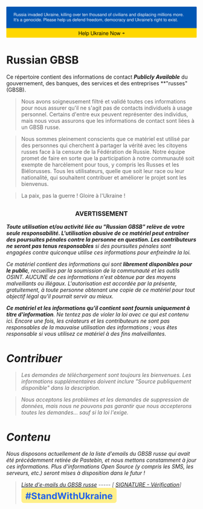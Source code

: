 [![Se tenir aux côtés de l'Ukraine](https://raw.githubusercontent.com/vshymanskyy/StandWithUkraine/main/banner2-direct.svg)](https://war.ukraine.ua/support-ukraine/)

# Russian GBSB
Ce répertoire contient des informations de contact ***Publicly Available*** du gouvernement, des banques, des services et des entreprises **"russes" (GBSB).
> Nous avons soigneusement filtré et validé toutes ces informations pour nous assurer qu'il ne s'agit pas de contacts individuels à usage personnel. Certains d'entre eux peuvent représenter des individus, mais nous vous assurons que les informations de contact sont liées à un GBSB russe.

> Nous sommes pleinement conscients que ce matériel est utilisé par des personnes qui cherchent à partager la vérité avec les citoyens russes face à la censure de la Fédération de Russie. Notre équipe promet de faire en sorte que la participation à notre communauté soit exempte de harcèlement pour tous, y compris les Russes et les Biélorusses. Tous les utilisateurs, quelle que soit leur race ou leur nationalité, qui souhaitent contribuer et améliorer le projet sont les bienvenus.

> La paix, pas la guerre ! Gloire à l'Ukraine !
##

<h3><p align="center">AVERTISSEMENT</p></h3>

<i><b>Toute utilisation et/ou activité liée au <b> "Russian GBSB"</b> relève de votre seule responsabilité. L'utilisation abusive de ce matériel peut entraîner des <b>poursuites pénales</b> contre la personne en question. Les contributeurs ne seront pas tenus responsables</b> si des poursuites pénales sont engagées contre quiconque utilise ces informations pour enfreindre la loi.

Ce matériel contient des informations qui sont <b>librement disponibles pour le public</b>, recueillies par la soumission de la communauté et les outils OSINT. AUCUNE de ces informations n'est obtenue par des moyens malveillants ou illégaux. L'autorisation est accordée par la présente, gratuitement, à toute personne obtenant une copie de ce matériel pour tout objectif légal qu'il pourrait servir au mieux.

<b>Ce matériel et les informations qu'il contient sont fournis uniquement à titre d'information</b>. Ne tentez pas de violer la loi avec ce qui est contenu ici. Encore une fois, les créateurs et les contributeurs ne sont pas responsables de la mauvaise utilisation des informations ; vous êtes responsable si vous utilisez ce matériel à des fins malveillantes.

# Contribuer


> Les demandes de téléchargement sont toujours les bienvenues. Les informations supplémentaires doivent inclure "Source publiquement disponible" dans la description.
  
> Nous acceptons les problèmes et les demandes de suppression de données, mais nous ne pouvons pas garantir que nous accepterons toutes les demandes... sauf si la loi l'exige.
# Contenu
Nous disposons actuellement de la liste d'emails du GBSB russe qui avait été précédemment retirée de Pastebin, et nous mettons constamment à jour ces informations. Plus d'informations Open Source (y compris les SMS, les serveurs, etc.) seront mises à disposition dans le futur !
> [Liste d'e-mails du GBSB russe](/CONTENTS/Emails/emails.txt) ----- [ [SIGNATURE - Vérification](/SIGNATURE)]  
[![StandWithUkraine](https://raw.githubusercontent.com/vshymanskyy/StandWithUkraine/main/badges/StandWithUkraine.svg)](https://t.me/itarmyofukraine2022)
